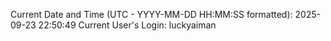 Current Date and Time (UTC - YYYY-MM-DD HH:MM:SS formatted): 2025-09-23 22:50:49
Current User's Login: luckyaiman
